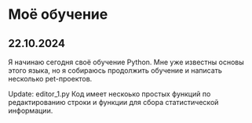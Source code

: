 # Моё обучение

## 22.10.2024

Я начинаю сегодня своё обучение Python. Мне уже известны основы этого языка, но я собираюсь продолжить обучение и написать несколько pet-проектов.

Update: editor_1.py Код имеет нескоько простых функций по редактированию строки и функции для сбора статистической информации.
